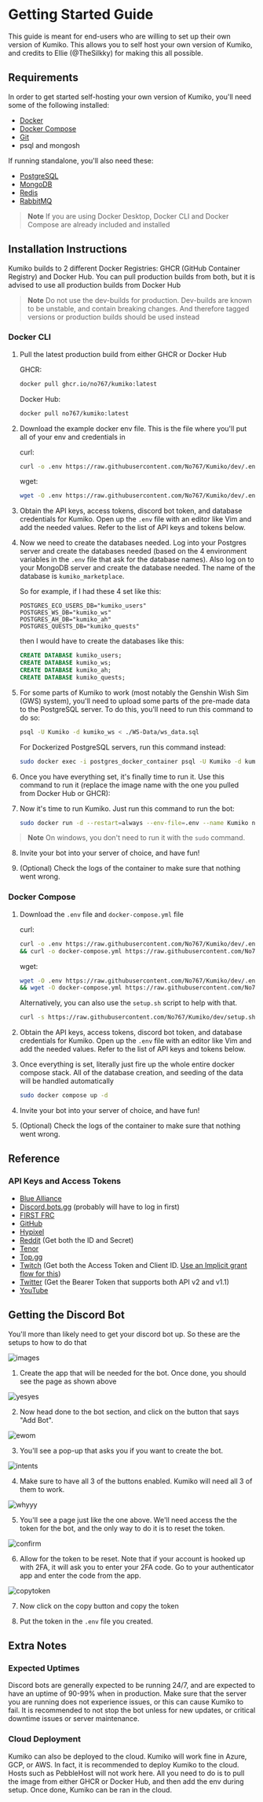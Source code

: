 # Getting Started Guide

This guide is meant for end-users who are willing to set up their own version of Kumiko. This allows you to self host your own version of Kumiko, and credits to Ellie (@TheSilkky) for making this all possible.

## Requirements

In order to get started self-hosting your own version of Kumiko, you'll need some of the following installed:

- [Docker](https://www.docker.com/)
- [Docker Compose](https://docs.docker.com/compose/)
- [Git](https://git-scm.com/)
- psql and mongosh

If running standalone, you'll also need these:
  - [PostgreSQL](https://www.postgresql.org/)
  - [MongoDB](https://www.mongodb.com/)
  - [Redis](https://redis.io/)
  - [RabbitMQ](https://www.rabbitmq.com/)


> **Note**
> If you are using Docker Desktop, Docker CLI and Docker Compose are already included and installed

## Installation Instructions

Kumiko builds to 2 different Docker Registries: GHCR (GitHub Container Registry) and Docker Hub. You can pull production builds from both, but it is advised to use all production builds from Docker Hub


> **Note**
> Do not use the dev-builds for production. Dev-builds are known to be unstable, and contain breaking changes. And therefore tagged versions or production builds should be used instead


### Docker CLI

1. Pull the latest production build from either GHCR or Docker Hub

    GHCR: 
    ```bash
    docker pull ghcr.io/no767/kumiko:latest
    ```

    Docker Hub:
    ```bash
    docker pull no767/kumiko:latest
    ```

2. Download the example docker env file. This is the file where you'll put all of your env and credentials in

    curl:

    ```bash
    curl -o .env https://raw.githubusercontent.com/No767/Kumiko/dev/.env-docker-example
    ```

    wget:

    ```bash
    wget -O .env https://raw.githubusercontent.com/No767/Kumiko/dev/.env-docker-example
    ```

3. Obtain the API keys, access tokens, discord bot token, and database credentials for Kumiko. Open up the `.env` file with an editor like Vim and add the needed values. Refer to the list of API keys and tokens below.

4. Now we need to create the databases needed. Log into your Postgres server and create the databases needed (based on the 4 environment variables in the `.env` file that ask for the database names). Also log on to your MongoDB server and create the database needed. The name of the database is `kumiko_marketplace`. 

    So for example, if I had these 4 set like this:

    ```.env
    POSTGRES_ECO_USERS_DB="kumiko_users"
    POSTGRES_WS_DB="kumiko_ws"
    POSTGRES_AH_DB="kumiko_ah"
    POSTGRES_QUESTS_DB="kumiko_quests"
    ```

    then I would have to create the databases like this:

    ```sql
    CREATE DATABASE kumiko_users;
    CREATE DATABASE kumiko_ws;
    CREATE DATABASE kumiko_ah;
    CREATE DATABASE kumiko_quests;
    ```

5. For some parts of Kumiko to work (most notably the Genshin Wish Sim (GWS) system), you'll need to upload some parts of the pre-made data to the PostgreSQL server. To do this, you'll need to run this command to do so:

    ```sh
    psql -U Kumiko -d kumiko_ws < ./WS-Data/ws_data.sql
    ```

    For Dockerized PostgreSQL servers, run this command instead:

    ```sh
    sudo docker exec -i postgres_docker_container psql -U Kumiko -d kumiko_ws < ./WS-Data/ws_data.sql
    ```

6. Once you have everything set, it's finally time to run it. Use this command to run it (replace the image name with the one you pulled from Docker Hub or GHCR):

7. Now it's time to run Kumiko. Just run this command to run the bot:

    ```bash
    sudo docker run -d --restart=always --env-file=.env --name Kumiko no767/kumiko:latest
    ```

> **Note**
> On windows, you don't need to run it with the `sudo` command. 

8. Invite your bot into your server of choice, and have fun!

9. (Optional) Check the logs of the container to make sure that nothing went wrong.
### Docker Compose

1. Download the `.env` file and `docker-compose.yml` file

    curl:
    ```bash
    curl -o .env https://raw.githubusercontent.com/No767/Kumiko/dev/.env-docker-example \
    && curl -o docker-compose.yml https://raw.githubusercontent.com/No767/Kumiko/dev/docker-compose-example.yml
    ```

    wget: 

    ```bash
    wget -O .env https://raw.githubusercontent.com/No767/Kumiko/dev/.env-docker-example \
    && wget -O docker-compose.yml https://raw.githubusercontent.com/No767/Kumiko/dev/docker-compose-example.yml
    ```

    Alternatively, you can also use the `setup.sh` script to help with that.

    ```bash
    curl -s https://raw.githubusercontent.com/No767/Kumiko/dev/setup.sh | sh
    ```

2. Obtain the API keys, access tokens, discord bot token, and database credentials for Kumiko. Open up the `.env` file with an editor like Vim and add the needed values. Refer to the list of API keys and tokens below.

3. Once everything is set, literally just fire up the whole entire docker compose stack. All of the database creation, and seeding of the data will be handled automatically

    ```bash
    sudo docker compose up -d
    ```

4. Invite your bot into your server of choice, and have fun!

5. (Optional) Check the logs of the container to make sure that nothing went wrong.

## Reference

### API Keys and Access Tokens

- [Blue Alliance](https://www.thebluealliance.com/apidocs)
- [Discord.bots.gg](https://discord.bots.gg/) (probably will have to log in first)
- [FIRST FRC](https://frc-events.firstinspires.org/services/API) 
- [GitHub](https://docs.github.com/en/rest/guides/basics-of-authentication)
- [Hypixel](https://api.hypixel.net/#section/Authentication/ApiKey)
- [Reddit](https://www.reddit.com/prefs/apps) (Get both the ID and Secret)
- [Tenor](https://developers.google.com/tenor/guides/quickstart#setup)
- [Top.gg](https://docs.top.gg/)
- [Twitch](https://dev.twitch.tv/docs/api/get-started) (Get both the Access Token and Client ID. [Use an Implicit grant flow for this](https://dev.twitch.tv/docs/authentication/getting-tokens-oauth#implicit-grant-flow))
- [Twitter](https://developer.twitter.com/en/docs/twitter-api/getting-started/about-twitter-api) (Get the Bearer Token that supports both API v2 and v1.1)
- [YouTube](https://developers.google.com/youtube/registering_an_application)
## Getting the Discord Bot

You'll more than likely need to get your discord bot up. So these are the setups to how to do that

![images](../assets/getting-started-assets/create-app.png)

1. Create the app that will be needed for the bot. Once done, you should see the page as shown above

![yesyes](../assets/getting-started-assets/create-bot.png)

2. Now head done to the bot section, and click on the button that says "Add Bot". 

![ewom](../assets/getting-started-assets/allow-bot.png)

3. You'll see a pop-up that asks you if you want to create the bot. 

![intents](../assets/getting-started-assets/allow-intents.png)

4. Make sure to have all 3 of the buttons enabled. Kumiko will need all 3 of them to work.

![whyyy](../assets/getting-started-assets/reset-token.png)

5. You'll see a page just like the one above. We'll need access the the token for the bot, and the only way to do it is to reset the token.

![confirm](../assets/getting-started-assets/allow-reset-token.png)

6. Allow for the token to be reset. Note that if your account is hooked up with 2FA, it will ask you to enter your 2FA code. Go to your authenticator app and enter the code from the app.

![copytoken](../assets/getting-started-assets/copy-token.png)

7. Now click on the copy button and copy the token

8. Put the token in the `.env` file you created.

## Extra Notes

### Expected Uptimes

Discord bots are generally expected to be running 24/7, and are expected to have an uptime of 90-99% when in production. Make sure that the server you are running does not experience issues, or this can cause Kumiko to fail. It is recommended to not stop the bot unless for new updates, or critical downtime issues or server maintenance.

### Cloud Deployment

Kumiko can also be deployed to the cloud. Kumiko will work fine in Azure, GCP, or AWS. In fact, it is recommended to deploy Kumiko to the cloud. Hosts such as PebbleHost will not work here. All you need to do is to pull the image from either GHCR or Docker Hub, and then add the env during setup. Once done, Kumiko can be ran in the cloud.